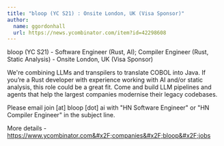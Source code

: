 ```yaml
---
title: "bloop (YC S21) : Onsite London, UK (Visa Sponsor)"
author:
  name: ggordonhall
  url: https://news.ycombinator.com/item?id=42298608
---
```

bloop (YC S21) - Software Engineer (Rust, AI); Compiler Engineer (Rust, Static Analysis) - Onsite London, UK (Visa Sponsor)

We&#x27;re combining LLMs and transpilers to translate COBOL into Java. If you’re a Rust developer with experience working with AI and&#x2F;or static analysis, this role could be a great fit. Come and build LLM pipelines and agents that help the largest companies modernise their legacy codebases.

Please email join [at] bloop [dot] ai with &quot;HN Software Engineer&quot; or &quot;HN Compiler Engineer&quot; in the subject line.

More details - <a href="https:&#x2F;&#x2F;www.ycombinator.com&#x2F;companies&#x2F;bloop&#x2F;jobs">https:&#x2F;&#x2F;www.ycombinator.com&#x2F;companies&#x2F;bloop&#x2F;jobs</a>
<JobApplication />
